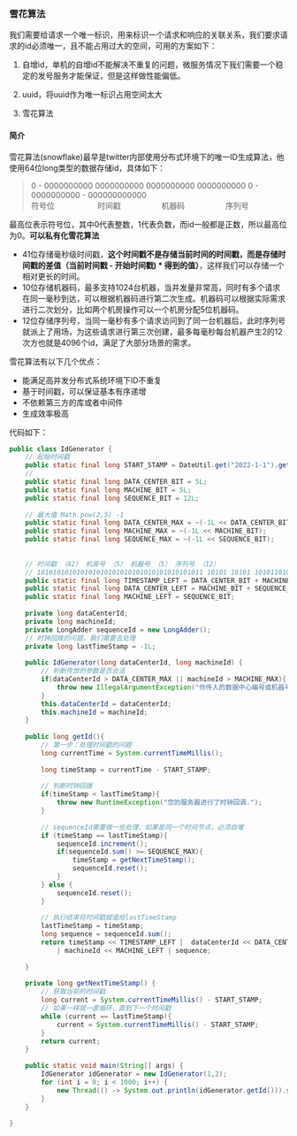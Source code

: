 ### 雪花算法

我们需要给请求一个唯一标识，用来标识一个请求和响应的关联关系，我们要求请求的id必须唯一，且不能占用过大的空间，可用的方案如下：
1. 自增id，单机的自增id不能解决不重复的问题，微服务情况下我们需要一个稳定的发号服务才能保证，但是这样做性能偏低。

2. uuid，将uuid作为唯一标识占用空间太大

3. 雪花算法

#### 简介
雪花算法(snowflake)最早是twitter内部使用分布式环境下的唯一ID生成算法，他使用64位long类型的数据存储id，具体如下：

> 0 - 0000000000 0000000000 0000000000 0000000000 0 - 0000000000 - 000000000000   
> 符号位  &emsp; &emsp;&emsp;&emsp;&emsp;时间戳 &emsp;&emsp;&emsp;&emsp;&emsp;机器码&emsp;&emsp;&emsp;&emsp;&emsp; 序列号


最高位表示符号位，其中0代表整数，1代表负数，而id一般都是正数，所以最高位为0。**可以私有化雪花算法**

- 41位存储毫秒级时间戳，**这个时间戳不是存储当前时间的时间戳，而是存储时间戳的差值（当前时间戳 - 开始时间戳) * 得到的值）**，这样我们可以存储一个相对更长的时间。
- 10位存储机器码，最多支持1024台机器，当并发量非常高，同时有多个请求在同一毫秒到达，可以根据机器码进行第二次生成。机器码可以根据实际需求进行二次划分，比如两个机房操作可以一个机房分配5位机器码。
- 12位存储序列号，当同一毫秒有多个请求访问到了同一台机器后，此时序列号就派上了用场，为这些请求进行第三次创建，最多每毫秒每台机器产生2的12次方也就是4096个id，满足了大部分场景的需求。

雪花算法有以下几个优点：
- 能满足高并发分布式系统环境下ID不重复 
- 基于时间戳，可以保证基本有序递增 
- 不依赖第三方的库或者中间件 
- 生成效率极高

代码如下：
```java
public class IdGenerator {
    // 起始时间戳
    public static final long START_STAMP = DateUtil.get("2022-1-1").getTime();
    //
    public static final long DATA_CENTER_BIT = 5L;
    public static final long MACHINE_BIT = 5L;
    public static final long SEQUENCE_BIT = 12L;
    
    // 最大值 Math.pow(2,5) -1
    public static final long DATA_CENTER_MAX = ~(-1L << DATA_CENTER_BIT);
    public static final long MACHINE_MAX = ~(-1L << MACHINE_BIT);
    public static final long SEQUENCE_MAX = ~(-1L << SEQUENCE_BIT);
    
    
    // 时间戳 （42） 机房号 （5） 机器号 （5） 序列号 （12）
    // 101010101010101010101010101010101010101011 10101 10101 101011010101
    public static final long TIMESTAMP_LEFT = DATA_CENTER_BIT + MACHINE_BIT + SEQUENCE_BIT;
    public static final long DATA_CENTER_LEFT = MACHINE_BIT + SEQUENCE_BIT;
    public static final long MACHINE_LEFT = SEQUENCE_BIT;
    
    private long dataCenterId;
    private long machineId;
    private LongAdder sequenceId = new LongAdder();
    // 时钟回拨的问题，我们需要去处理
    private long lastTimeStamp = -1L;
    
    public IdGenerator(long dataCenterId, long machineId) {
        // 判断传世的参数是否合法
        if(dataCenterId > DATA_CENTER_MAX || machineId > MACHINE_MAX){
            throw new IllegalArgumentException("你传入的数据中心编号或机器号不合法.");
        }
        this.dataCenterId = dataCenterId;
        this.machineId = machineId;
    }
    
    public long getId(){
        // 第一步：处理时间戳的问题
        long currentTime = System.currentTimeMillis();
        
        long timeStamp = currentTime - START_STAMP;
        
        // 判断时钟回拨
        if(timeStamp < lastTimeStamp){
            throw new RuntimeException("您的服务器进行了时钟回调.");
        }
        
        // sequenceId需要做一些处理，如果是同一个时间节点，必须自增
        if (timeStamp == lastTimeStamp){
            sequenceId.increment();
            if(sequenceId.sum() >= SEQUENCE_MAX){
                timeStamp = getNextTimeStamp();
                sequenceId.reset();
            }
        } else {
            sequenceId.reset();
        }
        
        // 执行结束将时间戳赋值给lastTimeStamp
        lastTimeStamp = timeStamp;
        long sequence = sequenceId.sum();
        return timeStamp << TIMESTAMP_LEFT |  dataCenterId << DATA_CENTER_LEFT
            | machineId << MACHINE_LEFT | sequence;
        
    }
    
    private long getNextTimeStamp() {
        // 获取当前的时间戳
        long current = System.currentTimeMillis() - START_STAMP;
        // 如果一样就一直循环，直到下一个时间戳
        while (current == lastTimeStamp){
            current = System.currentTimeMillis() - START_STAMP;
        }
        return current;
    }
    
    public static void main(String[] args) {
        IdGenerator idGenerator = new IdGenerator(1,2);
        for (int i = 0; i < 1000; i++) {
            new Thread(() -> System.out.println(idGenerator.getId())).start();
        }
    }
    
}

```
